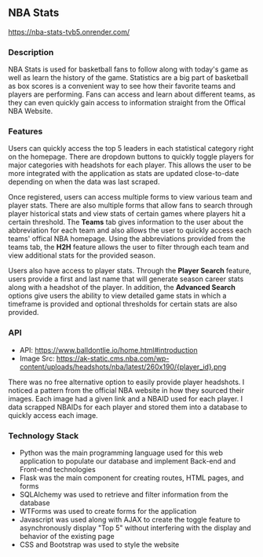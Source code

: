 ## NBA Stats
https://nba-stats-tvb5.onrender.com/

### Description
NBA Stats is used for basketball fans to follow along with today's game as well as learn the history of the game. Statistics are a big part of basketball as box scores is a convenient way to see how their favorite teams and players are performing. Fans can access and learn about different teams, as they can even quickly gain access to information straight from the Offical NBA Website. 

### Features

Users can quickly access the top 5 leaders in each statistical category right on the homepage. There are dropdown buttons to quickly toggle players for major categories with headshots for each player. This allows the user to be more integrated with the application as stats are updated close-to-date depending on when the data was last scraped.

Once registered, users can access multiple forms to view various team and player stats. There are also multiple forms that allow fans to search through player historical stats and view stats of certain games where players hit a certain threshold. The **Teams** tab gives information to the user about the abbreviation for each team and also allows the user to quickly access each teams' offical NBA homepage. Using the abbreviations provided from the teams tab, the **H2H** feature allows the user to filter through each team and view additional stats for the provided season.

Users also have access to player stats. Through the **Player Search** feature, users provide a first and last name that will generate season career stats along with a headshot of the player. In addition, the **Advanced Search** options give users the ability to view detailed game stats in which a timeframe is provided and optional thresholds for certain stats are also provided.

### API
- API: https://www.balldontlie.io/home.html#introduction
- Image Src: https://ak-static.cms.nba.com/wp-content/uploads/headshots/nba/latest/260x190/{player_id}.png

There was no free alternative option to easily provide player headshots. I noticed a pattern from the official NBA website in how they sourced their images. Each image had a given link and a NBAID used for each player. I data scrapped NBAIDs for each player and stored them into a database to quickly access each image.

### Technology Stack
- Python was the main programming language used for this web application to populate our database and implement Back-end and Front-end technologies
- Flask was the main component for creating routes, HTML pages, and forms
- SQLAlchemy was used to retrieve and filter information from the database
- WTForms was used to create forms for the application
- Javascript was used along with AJAX to create the toggle feature to asynchronously display "Top 5" without interfering with the display and behavior of the existing page
- CSS and Bootstrap was used to style the website